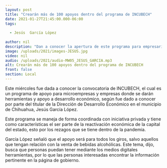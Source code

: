 ```yaml
---
layout: post
title: "Crearán más de 100 apoyos dentro del programa de INCUBECH"
date: 2021-01-27T21:45:00.000-06:00
tags:
  
  - Jesús  García López
  
author: nil
description: "Dan a conocer la apertura de este programa para empresarios que radiquen dentro del municipio."
image: /uploads/2021/images-JESUS.jpg
video: nil
audio: /uploads/2021/audio-MW05_JESUS_GARCIA.mp3
alt: Crearán más de 100 apoyos dentro del programa de INCUBECH
front: false
section: Local
---
```


Este miércoles fue dada a conocer la convocatoria de INCUBECH, el cual es un programa de apoyo para microempresas y empresas donde se darán herramientas y apoyo a desarrollo económico, según fue dado a conocer por parte del titular de la Dirección de Desarrollo Económico en el municipio de Chihuahua, Jesús García López.

Este programa se maneja de forma coordinada con iniciativa privada y tiene como características el ser parte de la reactivación económica de la capital del estado, esto por los rezagos que se tiene dentro de la pandemia.

García López señaló que el apoyo será para todos los giros, salvo aquellos que tengan relación con la venta de bebidas alcohólicas. Este tema, dijo, busca que personas puedan tener mediante los medios digitales herramientas, por lo que las personas interesadas encontrar la información pertinente en la página de gobierno.